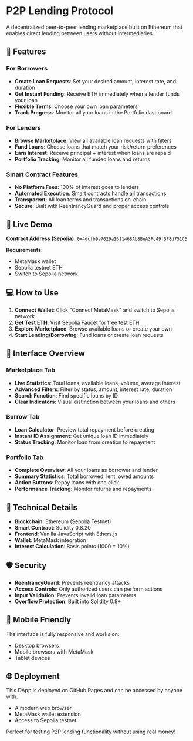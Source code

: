 # P2P Lending Protocol

A decentralized peer-to-peer lending marketplace built on Ethereum that enables direct lending between users without intermediaries.

## 🌟 Features

### For Borrowers
- **Create Loan Requests**: Set your desired amount, interest rate, and duration
- **Get Instant Funding**: Receive ETH immediately when a lender funds your loan
- **Flexible Terms**: Choose your own loan parameters
- **Track Progress**: Monitor all your loans in the Portfolio dashboard

### For Lenders
- **Browse Marketplace**: View all available loan requests with filters
- **Fund Loans**: Choose loans that match your risk/return preferences
- **Earn Interest**: Receive principal + interest when loans are repaid
- **Portfolio Tracking**: Monitor all funded loans and returns

### Smart Contract Features
- **No Platform Fees**: 100% of interest goes to lenders
- **Automated Execution**: Smart contracts handle all transactions
- **Transparent**: All loan terms and transactions on-chain
- **Secure**: Built with ReentrancyGuard and proper access controls

## 🚀 Live Demo

**Contract Address (Sepolia):** `0x4dcfb9a7029a1611468Ab8BeA3Fc49f5F8d751C5`

**Requirements:**
- MetaMask wallet
- Sepolia testnet ETH
- Switch to Sepolia network

## 💻 How to Use

1. **Connect Wallet**: Click "Connect MetaMask" and switch to Sepolia network
2. **Get Test ETH**: Visit [Sepolia Faucet](https://sepoliafaucet.com/) for free test ETH
3. **Explore Marketplace**: Browse available loans or create your own
4. **Start Lending/Borrowing**: Fund loans or create loan requests

## 🎯 Interface Overview

### Marketplace Tab
- **Live Statistics**: Total loans, available loans, volume, average interest
- **Advanced Filters**: Filter by status, amount, interest rate, duration
- **Search Function**: Find specific loans by ID
- **Clear Indicators**: Visual distinction between your loans and others

### Borrow Tab
- **Loan Calculator**: Preview total repayment before creating
- **Instant ID Assignment**: Get unique loan ID immediately
- **Status Tracking**: Monitor loan from creation to repayment

### Portfolio Tab
- **Complete Overview**: All your loans as borrower and lender
- **Summary Statistics**: Total borrowed, lent, owed amounts
- **Action Buttons**: Repay loans with one click
- **Performance Tracking**: Monitor returns and repayments

## 🔧 Technical Details

- **Blockchain**: Ethereum (Sepolia Testnet)
- **Smart Contract**: Solidity 0.8.20
- **Frontend**: Vanilla JavaScript with Ethers.js
- **Wallet**: MetaMask integration
- **Interest Calculation**: Basis points (1000 = 10%)

## 🛡️ Security

- **ReentrancyGuard**: Prevents reentrancy attacks
- **Access Controls**: Only authorized users can perform actions
- **Input Validation**: Prevents invalid loan parameters
- **Overflow Protection**: Built into Solidity 0.8+

## 📱 Mobile Friendly

The interface is fully responsive and works on:
- Desktop browsers
- Mobile browsers with MetaMask
- Tablet devices

## 🌐 Deployment

This DApp is deployed on GitHub Pages and can be accessed by anyone with:
- A modern web browser
- MetaMask wallet extension
- Access to Sepolia testnet

Perfect for testing P2P lending functionality without using real money!